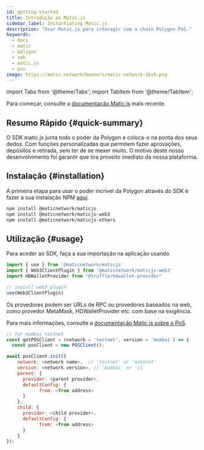 ```yaml
---
id: getting-started
title: Introdução ao Matic.js
sidebar_label: Instantiating Matic.js
description: "Usar Matic.js para interagir com a chain Polygon PoS."
keywords:
  - docs
  - matic
  - polygon
  - sdk
  - matic.js
  - pos
image: https://matic.network/banners/matic-network-16x9.png
---
```


import Tabs from '@theme/Tabs';
import TabItem from '@theme/TabItem';

Para começar, consulte a [documentação Matic.js](/docs/develop/ethereum-polygon/matic-js/get-started) mais recente.

## Resumo Rápido {#quick-summary}

O SDK matic.js junta todo o poder da Polygon e coloca-o na ponta dos seus dedos. Com funções personalizadas que permitem fazer aprovações, depósitos e retirada, sem ter de se mexer muito. O motivo deste nosso desenvolvimento foi garantir que tira proveito imediato da nossa plataforma.

## Instalação {#installation}
A primeira etapa para usar o poder incrível da Polygon através do SDK é fazer a sua instalação NPM [aqui](https://www.npmjs.com/package/@maticnetwork/maticjs).

```bash
npm install @maticnetwork/maticjs
npm install @maticnetwork/maticjs-web3
npm install @maticnetwork/maticjs-ethers
```

## Utilização {#usage}
Para aceder ao SDK, faça a sua importação na aplicação usando
```js
import { use } from '@maticnetwork/maticjs'
import { Web3ClientPlugin } from '@maticnetwork/maticjs-web3'
import HDWalletProvider from "@truffle/hdwallet-provider"

// install web3 plugin
use(Web3ClientPlugin)
```

Os provedores podem ser URLs de RPC ou provedores baseados na web, como provedor MetaMask, HDWalletProvider etc. com base na exigência.

Para mais informações, consulte a [documentação Matic.js sobre o PoS](https://maticnetwork.github.io/matic.js/docs/pos/).

```js
// for mumbai testnet
const getPOSClient = (network = 'testnet', version = 'mumbai') => {
  const posClient = new POSClient();

await posClient.init({
    network: <network name>,  // 'testnet' or 'mainnet'
    version: <network version>, // 'mumbai' or 'v1'
    parent: {
      provider: <parent provider>,
      defaultConfig: {
            from: <from address>
      }
    },
    child: {
      provider: <child provider>,
      defaultConfig: {
            from: <from address>
      }
    }
});
```
